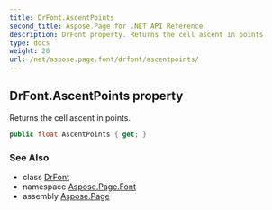 ```yaml
---
title: DrFont.AscentPoints
second_title: Aspose.Page for .NET API Reference
description: DrFont property. Returns the cell ascent in points
type: docs
weight: 20
url: /net/aspose.page.font/drfont/ascentpoints/
---
```

## DrFont.AscentPoints property

Returns the cell ascent in points.

```csharp
public float AscentPoints { get; }
```

### See Also

* class [DrFont](../)
* namespace [Aspose.Page.Font](../../drfont/)
* assembly [Aspose.Page](../../../)


